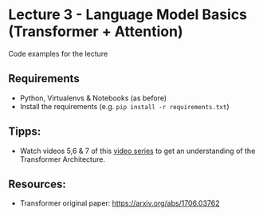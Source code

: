 # Lecture 3 - Language Model Basics (Transformer + Attention)

Code examples for the lecture

## Requirements
- Python, Virtualenvs & Notebooks (as before)
- Install the requirements (e.g. `pip install -r requirements.txt`)

## Tipps:
- Watch videos 5,6 & 7 of this [video series](https://youtube.com/playlist?list=PLZHQObOWTQDNU6R1_67000Dx_ZCJB-3pi&si=qIJzZmIrt7hAO8Fn) to get an understanding of the Transformer Architecture.

## Resources:
- Transformer original paper: https://arxiv.org/abs/1706.03762